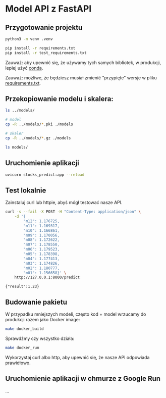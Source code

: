 # Model API z FastAPI

## Przygotowanie projektu


```bash
python3 -m venv .venv

pip install -r requirements.txt
pip install -r test_requirements.txt
```

Zauważ: aby upewnić się, że używamy tych samych bibliotek, w produkcji, lepiej użyć [conda](../README.md).

Zauważ: możliwe, że będziesz musiał zmienić "przypięte" wersje w pliku [requirements.txt](requirements.txt).

## Przekopiowanie modelu i skalera:

```bash
ls ../models/

# model
cp -R ../models/*.pki ./models

# skaler
cp -R ../models/*.gz ./models

ls models/
```

## Uruchomienie aplikacji

```bash
uvicorn stocks_predict:app --reload
```

## Test lokalnie

Zainstaluj curl lub httpie, abyś mógł testować nasze API.

```bash
curl -s --fail -X POST -H "Content-Type: application/json" \
    -d '{
        "m12": 1.176725,
        "m11": 1.169317,
        "m10": 1.166861,
        "m09": 1.170056,
        "m08": 1.172622,
        "m07": 1.178550,
        "m06": 1.179523,
        "m05": 1.178398,
        "m04": 1.177413,
        "m03": 1.174826,
        "m02": 1.180777,
        "m01": 1.156658}' \
    http://127.0.0.1:8000/predict
```

```
{"result":1.23}
```

## Budowanie pakietu

W przypadku mniejszych modeli, często kod + model wrzucamy do produkcji razem jako Docker image:

```bash
make docker_build
```

Sprawdźmy czy wszystko działa:

```bash
make docker_run
```


Wykorzystaj curl albo http, aby upewnić się, że nasze API odpowiada prawidłowo.

## Uruchomienie aplikacji w chmurze z Google Run

...
